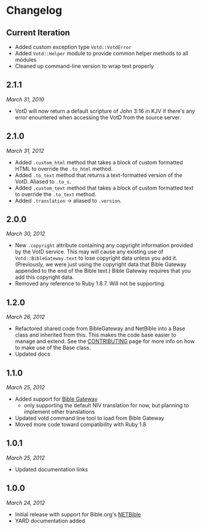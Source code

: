 Changelog
=========

Current Iteration
-----------------

* Added custom exception type `Votd::VotdError`
* Added `Votd::Helper` module to provide common helper methods to all modules
* Cleaned up command-line version to wrap text properly

2.1.1
-----

*March 31, 2010*

* VotD will now return a default scripture of John 3:16 in KJV if there's
  any error enountered when accessing the VotD from the source server.
    
    
2.1.0
-----

*March 31, 2012*

* Added `.custom_html` method that takes a block of custom formatted
  HTML to override the `.to_html` method.
* Added `.to_text` method that returns a text-formatted version
  of the VotD. Aliased to `.to_s`.
* Added `.custom_text` method that takes a block of custom formatted
  text to override the `.to_text` method.
* Added `.translation` -> aliased to `.version`.
  
  
2.0.0
-----

*March 30, 2012*
  
* New `.copyright` attribute containing any copyright information provided
  by the VotD service. This may will cause any existing use of
  `Votd::BibleGateway.text` to lose copyright data unless you add it.
  (Previously, we were just using the copyright data that Bible Gateway
  appended to the end of the Bible text.)
  Bible Gateway requires that you add this copyright data. 
* Removed any reference to Ruby 1.8.7. Will not be supporting.
  

1.2.0
-----

*March 26, 2012*

* Refactored shared code from BibleGateway and NetBible into a Base class
  and inherited from this. This makes the code base easier to manage and
  extend. See the [CONTRIBUTING](https://github.com/doctorbh/votd/blob/master/CONTRIBUTING.md)
  page for more info on how to make use of the Base class.
* Updated docs
  
  
1.1.0
-----	
 
*March 25, 2012*

* Added support for [Bible Gateway](www.biblegateway.com)
  * only supporting the default NIV translation for now, but
    planning to implement other translations
* Updated votd command line tool to load from Bible Gateway
* Moved more code toward compatibility with Ruby 1.8


1.0.1
-----

*March 25, 2012*

* Updated documentation links
  

1.0.0
-----

*March 24, 2012*

* Initial release with support for Bible.org's [NETBible](http://labs.bible.org/)
* YARD documentation added
